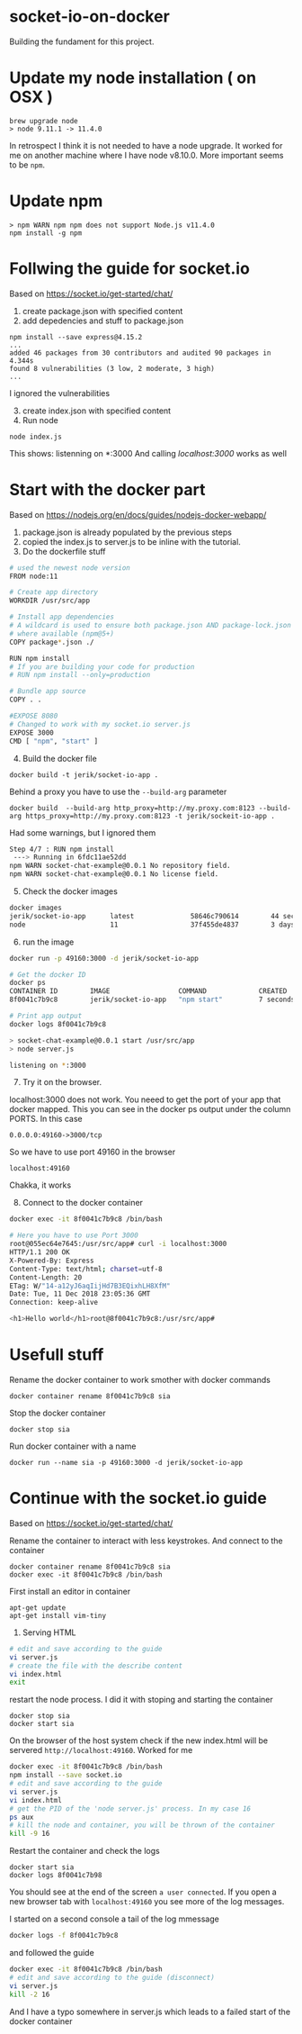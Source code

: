 # socket-io-on-docker

Building the fundament for this project. 

# Update my node installation ( on OSX )

	brew upgrade node
	> node 9.11.1 -> 11.4.0

In retrospect I think it is not needed to have a node upgrade. It worked for me on another machine where I have node v8.10.0. More important seems to be ``npm``. 

# Update npm 

	> npm WARN npm npm does not support Node.js v11.4.0
	npm install -g npm

# Follwing the guide for socket.io
Based on https://socket.io/get-started/chat/

1. create package.json with specified content
2. add depedencies and stuff to package.json 

```
npm install --save express@4.15.2
...
added 46 packages from 30 contributors and audited 90 packages in 4.344s
found 8 vulnerabilities (3 low, 2 moderate, 3 high)
...
```
I ignored the vulnerabilities

3. create index.json with specified content
4. Run node

```
node index.js
```

This shows: listenning on \*:3000
And calling _localhost:3000_ works as well

# Start with the docker part
Based on https://nodejs.org/en/docs/guides/nodejs-docker-webapp/

1. package.json is already populated by the previous steps
2. copied the index.js to server.js to be inline with the tutorial. 
3. Do the dockerfile stuff

```bash
# used the newest node version 
FROM node:11

# Create app directory
WORKDIR /usr/src/app

# Install app dependencies
# A wildcard is used to ensure both package.json AND package-lock.json are copied
# where available (npm@5+)
COPY package*.json ./

RUN npm install
# If you are building your code for production
# RUN npm install --only=production

# Bundle app source
COPY . .

#EXPOSE 8080
# Changed to work with my socket.io server.js
EXPOSE 3000
CMD [ "npm", "start" ]
```

4. Build the docker file 

```
docker build -t jerik/socket-io-app .
```
Behind a proxy you have to use the ``--build-arg`` parameter

```
docker build  --build-arg http_proxy=http://my.proxy.com:8123 --build-arg https_proxy=http://my.proxy.com:8123 -t jerik/sockeit-io-app .
```

Had some warnings, but I ignored them

```bash
Step 4/7 : RUN npm install
 ---> Running in 6fdc11ae52dd
npm WARN socket-chat-example@0.0.1 No repository field.
npm WARN socket-chat-example@0.0.1 No license field.
```

5. Check the docker images

```bash
docker images
jerik/socket-io-app      latest              58646c790614        44 seconds ago      896MB
node                     11                  37f455de4837        3 days ago          894MB
```

6. run the image

```bash
docker run -p 49160:3000 -d jerik/socket-io-app

# Get the docker ID
docker ps
CONTAINER ID        IMAGE                 COMMAND             CREATED             STATUS              PORTS                     NAMES
8f0041c7b9c8        jerik/socket-io-app   "npm start"         7 seconds ago       Up 6 seconds        0.0.0.0:49160->3000/tcp   determined_turing

# Print app output
docker logs 8f0041c7b9c8

> socket-chat-example@0.0.1 start /usr/src/app
> node server.js

listening on *:3000
```

7. Try it on the browser. 
	
localhost:3000 does not work. You neeed to get the port of your app that docker mapped. This you can see in the
docker ps output under the column PORTS. In this case  

```
0.0.0.0:49160->3000/tcp
```

So we have to use port 49160 in the browser

```
localhost:49160 
```

Chakka, it works

8. Connect to the docker container 

```bash
docker exec -it 8f0041c7b9c8 /bin/bash

# Here you have to use Port 3000
root@055ec64e7645:/usr/src/app# curl -i localhost:3000
HTTP/1.1 200 OK
X-Powered-By: Express
Content-Type: text/html; charset=utf-8
Content-Length: 20
ETag: W/"14-a12yJ6aqIijHd7B3EQixhLH8XfM"
Date: Tue, 11 Dec 2018 23:05:36 GMT
Connection: keep-alive

<h1>Hello world</h1>root@8f0041c7b9c8:/usr/src/app#
```

# Usefull stuff

Rename the docker container to work smother with docker commands

	docker container rename 8f0041c7b9c8 sia

Stop the docker container

	docker stop sia

Run docker container with a name 

	docker run --name sia -p 49160:3000 -d jerik/socket-io-app


# Continue with the socket.io guide
Based on https://socket.io/get-started/chat/

Rename the container to interact with less keystrokes. And connect to the container

	docker container rename 8f0041c7b9c8 sia
	docker exec -it 8f0041c7b9c8 /bin/bash

First install an editor in container 

	apt-get update
	apt-get install vim-tiny

1. Serving HTML 

```bash
# edit and save according to the guide
vi server.js 
# create the file with the describe content
vi index.html 
exit 
```

restart the node process. I did it with stoping and starting the container

	docker stop sia
	docker start sia

On the browser of the host system check if the new index.html will be servered ``http://localhost:49160``. Worked for me

```bash
docker exec -it 8f0041c7b9c8 /bin/bash
npm install --save socket.io
# edit and save according to the guide
vi server.js
vi index.html
# get the PID of the 'node server.js' process. In my case 16
ps aux 
# kill the node and container, you will be thrown of the container
kill -9 16
```

Restart the container and check the logs

	docker start sia
	docker logs 8f0041c7b98

You should see at the end of the screen ``a user connected``. If you open a new browser tab with ``localhost:49160`` you see more of the log messages. 

I started on a second console a tail of the log mmessage 

```bash 
docker logs -f 8f0041c7b9c8
```

and followed the guide

```bash 
docker exec -it 8f0041c7b9c8 /bin/bash
# edit and save according to the guide (disconnect)
vi server.js
kill -2 16
```

And I have a typo somewhere in server.js which leads to a failed start of the docker container
